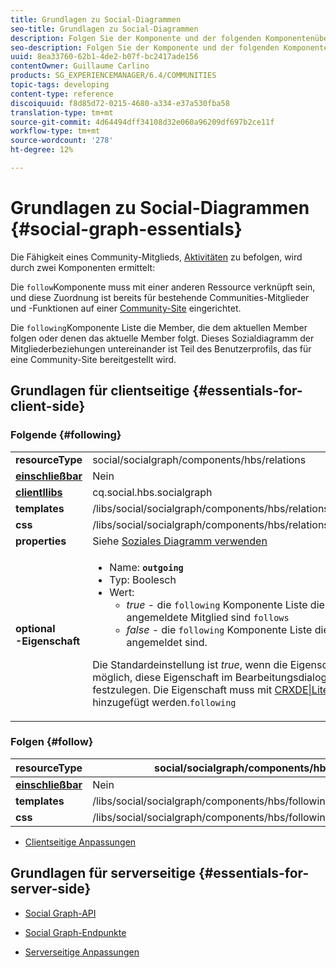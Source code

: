 ```yaml
---
title: Grundlagen zu Social-Diagrammen
seo-title: Grundlagen zu Social-Diagrammen
description: Folgen Sie der Komponente und der folgenden Komponentenübersicht
seo-description: Folgen Sie der Komponente und der folgenden Komponentenübersicht
uuid: 8ea33760-62b1-4de2-b07f-bc2417ade156
contentOwner: Guillaume Carlino
products: SG_EXPERIENCEMANAGER/6.4/COMMUNITIES
topic-tags: developing
content-type: reference
discoiquuid: f8d85d72-0215-4680-a334-e37a530fba58
translation-type: tm+mt
source-git-commit: 4d64494dff34108d32e060a96209df697b2ce11f
workflow-type: tm+mt
source-wordcount: '278'
ht-degree: 12%

---
```



# Grundlagen zu Social-Diagrammen {#social-graph-essentials}

Die Fähigkeit eines Community-Mitglieds, [Aktivitäten](essentials-activities.md) zu befolgen, wird durch zwei Komponenten ermittelt:

Die `follow`Komponente muss mit einer anderen Ressource verknüpft sein, und diese Zuordnung ist bereits für bestehende Communities-Mitglieder und -Funktionen auf einer [Community-Site](overview.md#communitiessites) eingerichtet.

Die `following`Komponente Liste die Member, die dem aktuellen Member folgen oder denen das aktuelle Member folgt. Dieses Sozialdiagramm der Mitgliederbeziehungen untereinander ist Teil des Benutzerprofils, das für eine Community-Site bereitgestellt wird.

## Grundlagen für clientseitige {#essentials-for-client-side}

### Folgende {#following}

<table> 
 <tbody>
  <tr>
   <td> <strong>resourceType</strong></td> 
   <td>social/socialgraph/components/hbs/relations</td> 
  </tr>
  <tr>
   <td> <a href="scf.md#add-or-include-a-communities-component"><strong>einschließbar</strong></a></td> 
   <td>Nein</td> 
  </tr>
  <tr>
   <td> <a href="clientlibs.md"><strong>clientllibs</strong></a></td> 
   <td>cq.social.hbs.socialgraph</td> 
  </tr>
  <tr>
   <td> <strong>templates</strong></td> 
   <td> /libs/social/socialgraph/components/hbs/relationships/relationships.hbs</td> 
  </tr>
  <tr>
   <td> <strong>css</strong></td> 
   <td> /libs/social/socialgraph/components/hbs/relationships/clientlibs/relationships.css</td> 
  </tr>
  <tr>
   <td><strong> properties</strong></td> 
   <td>Siehe <a href="socialgraph.md">Soziales Diagramm verwenden</a></td> 
  </tr>
  <tr>
   <td><strong> optional<br />-Eigenschaft</strong></td> 
   <td>
    <ul> 
     <li>Name: <strong><code>outgoing</code></strong></li> 
     <li>Typ: Boolesch</li> 
     <li>Wert:<br /> 
      <ul> 
       <li><i>true  </i>- die  <code>following</code> Komponente Liste die Mitglieder, die das derzeit angemeldete Mitglied sind <code>follows</code></li> 
       <li><i>false  </i>- die  <code>following</code> Komponente Liste die Mitglieder,  <code>follow </code>die derzeit angemeldet sind.</li> 
      </ul> </li> 
    </ul> <p>Die Standardeinstellung ist <i>true</i>, wenn die Eigenschaft fehlt. Derzeit ist es nicht möglich, diese Eigenschaft im Bearbeitungsdialogfeld im Autorenmodus festzulegen. Die Eigenschaft muss mit <a href="../../help/sites-developing/developing-with-crxde-lite.md">CRXDE|Lite</a> einer Instanz des Knotens hinzugefügt werden.<code>following </code></p> </td> 
  </tr>
 </tbody>
</table>

### Folgen {#follow}

| **resourceType** | social/socialgraph/components/hbs/following |
|---|---|
| [**einschließbar**](scf.md#add-or-include-a-communities-component) | Nein |
| **templates** | /libs/social/socialgraph/components/hbs/following/following.hbs |
| **css** | /libs/social/socialgraph/components/hbs/following/clientlibs/following.css |

* [Clientseitige Anpassungen](client-customize.md)

## Grundlagen für serverseitige {#essentials-for-server-side}

* [Social Graph-API](https://helpx.adobe.com/experience-manager/6-4/sites/developing/using/reference-materials/javadoc/com/adobe/cq/social/graph/client/api/package-frame.html)

* [Social Graph-Endpunkte](https://helpx.adobe.com/experience-manager/6-4/sites/developing/using/reference-materials/javadoc/com/adobe/cq/social/graph/client/endpoint/package-frame.html)

* [Serverseitige Anpassungen](server-customize.md)

